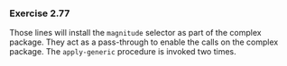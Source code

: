 ### Exercise 2.77
Those lines will install the `magnitude` selector as part of the complex package. They act as a pass-through to enable the calls on the complex package. The `apply-generic` procedure is invoked two times.  
